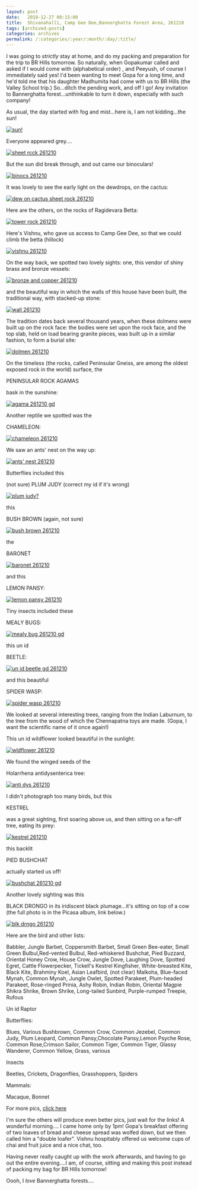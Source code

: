 ```yaml
---
layout: post
date:	2010-12-27 00:15:00
title:  Shivanahalli, Camp Gee Dee,Bannerghatta Forest Area, 261210
tags: [archived-posts]
categories: archives
permalink: /:categories/:year/:month/:day/:title/
---
```

I was going to *strictly* stay at home, and do my packing and preparation for the trip to BR Hills tomorrow. So naturally, when Gopakumar called and asked if I would come with (alphabetical order) <lj user="anjali_ar">, <lj user="mamtanaidu"> and Peeyush, of course I immediately said yes! I'd been wanting to meet Gopa for a long time, and he'd told me that his daughter Madhumita had come with us to BR Hills (the Valley School trip.) So...ditch the pending work, and off I go! Any invitation to Bannerghatta forest...unthinkable to turn it down, especially with such company!

As usual, the day started with fog and mist...here is, I am not kidding...the sun!

<a href="http://s1142.photobucket.com/albums/n602/Deepapctrsglr/?action=view&amp;current=IMG_8907.jpg" target="_blank"><img src="http://i1142.photobucket.com/albums/n602/Deepapctrsglr/IMG_8907.jpg" border="0" alt="sun!"></a>





<lj-cut text="about the morning">


Everyone appeared grey....

<a href="http://s1142.photobucket.com/albums/n602/Deepapctrsglr/?action=view&amp;current=IMG_8912.jpg" target="_blank"><img src="http://i1142.photobucket.com/albums/n602/Deepapctrsglr/IMG_8912.jpg" border="0" alt="sheet rcck 261210"></a>

But the sun did break through, and out came our binoculars!

<a href="http://s1142.photobucket.com/albums/n602/Deepapctrsglr/?action=view&amp;current=IMG_8904.jpg" target="_blank"><img src="http://i1142.photobucket.com/albums/n602/Deepapctrsglr/IMG_8904.jpg" border="0" alt="binocs 261210"></a>

It was lovely to see the early light on the dewdrops, on the cactus:

<a href="http://s1142.photobucket.com/albums/n602/Deepapctrsglr/?action=view&amp;current=IMG_8914.jpg" target="_blank"><img src="http://i1142.photobucket.com/albums/n602/Deepapctrsglr/IMG_8914.jpg" border="0" alt="dew on cactus sheet rock 261210"></a>


Here are the others, on the rocks of Ragidevara Betta:

<a href="http://s1142.photobucket.com/albums/n602/Deepapctrsglr/?action=view&amp;current=IMG_8950.jpg" target="_blank"><img src="http://i1142.photobucket.com/albums/n602/Deepapctrsglr/IMG_8950.jpg" border="0" alt="tower rock 261210"></a>

Here's Vishnu, who gave us access to Camp Gee Dee, so that we could climb the betta (hillock)

<a href="http://s1142.photobucket.com/albums/n602/Deepapctrsglr/?action=view&amp;current=IMG_8994.jpg" target="_blank"><img src="http://i1142.photobucket.com/albums/n602/Deepapctrsglr/IMG_8994.jpg" border="0" alt="vishnu 261210"></a>


On the way back, we spotted two lovely sights: one, this vendor of shiny brass and bronze vessels:

<a href="http://s1142.photobucket.com/albums/n602/Deepapctrsglr/?action=view&amp;current=IMG_9016.jpg" target="_blank"><img src="http://i1142.photobucket.com/albums/n602/Deepapctrsglr/IMG_9016.jpg" border="0" alt="bronze and copper 261210"></a>


and the beautiful way in which the walls of this house have been built, the traditional way, with stacked-up stone:

<a href="http://s1142.photobucket.com/albums/n602/Deepapctrsglr/?action=view&amp;current=IMG_9018.jpg" target="_blank"><img src="http://i1142.photobucket.com/albums/n602/Deepapctrsglr/IMG_9018.jpg" border="0" alt="wall 261210"></a>

The tradition dates back several thousand years, when these dolmens were built up on the rock face: the bodies were set upon the rock face, and the top slab, held on load bearing granite pieces, was built up in a similar fashion, to form a burial site:

<a href="http://s1142.photobucket.com/albums/n602/Deepapctrsglr/?action=view&amp;current=IMG_8957.jpg" target="_blank"><img src="http://i1142.photobucket.com/albums/n602/Deepapctrsglr/IMG_8957.jpg" border="0" alt="dolmen 261210"></a>

On the timeless (the rocks, called Peninsular Gneiss,  are among the oldest exposed rock in the world) surface, the 

PENINSULAR ROCK AGAMAS

bask in the sunshine:

<a href="http://s1142.photobucket.com/albums/n602/Deepapctrsglr/?action=view&amp;current=IMG_8961.jpg" target="_blank"><img src="http://i1142.photobucket.com/albums/n602/Deepapctrsglr/IMG_8961.jpg" border="0" alt="agama 261210 gd"></a>


Another reptile we spotted was the

CHAMELEON:

<a href="http://s1142.photobucket.com/albums/n602/Deepapctrsglr/?action=view&amp;current=IMG_9014.jpg" target="_blank"><img src="http://i1142.photobucket.com/albums/n602/Deepapctrsglr/IMG_9014.jpg" border="0" alt="chameleon 261210"></a>





We saw an ants' nest on the way up:

<a href="http://s1142.photobucket.com/albums/n602/Deepapctrsglr/?action=view&amp;current=IMG_8922.jpg" target="_blank"><img src="http://i1142.photobucket.com/albums/n602/Deepapctrsglr/IMG_8922.jpg" border="0" alt="ants&#39; nest 261210"></a>

Butterflies included this 

(not sure) PLUM JUDY (correct my id if it's wrong)

<a href="http://s1142.photobucket.com/albums/n602/Deepapctrsglr/?action=view&amp;current=IMG_8930.jpg" target="_blank"><img src="http://i1142.photobucket.com/albums/n602/Deepapctrsglr/IMG_8930.jpg" border="0" alt="plum judy?"></a>


this

BUSH BROWN (again, not sure)

<a href="http://s1142.photobucket.com/albums/n602/Deepapctrsglr/?action=view&amp;current=IMG_8937.jpg" target="_blank"><img src="http://i1142.photobucket.com/albums/n602/Deepapctrsglr/IMG_8937.jpg" border="0" alt="bush brown 261210"></a>

the

BARONET


<a href="http://s1142.photobucket.com/albums/n602/Deepapctrsglr/?action=view&amp;current=IMG_8970.jpg" target="_blank"><img src="http://i1142.photobucket.com/albums/n602/Deepapctrsglr/IMG_8970.jpg" border="0" alt="baronet 261210"></a>

and this

LEMON PANSY:

<a href="http://s1142.photobucket.com/albums/n602/Deepapctrsglr/?action=view&amp;current=IMG_8977.jpg" target="_blank"><img src="http://i1142.photobucket.com/albums/n602/Deepapctrsglr/IMG_8977.jpg" border="0" alt="lemon pansy 261210"></a>

Tiny insects included these 

MEALY BUGS:

<a href="http://s1142.photobucket.com/albums/n602/Deepapctrsglr/?action=view&amp;current=IMG_8986.jpg" target="_blank"><img src="http://i1142.photobucket.com/albums/n602/Deepapctrsglr/IMG_8986.jpg" border="0" alt="mealy bug 261210 gd"></a>

this un id 

BEETLE:

<a href="http://s1142.photobucket.com/albums/n602/Deepapctrsglr/?action=view&amp;current=IMG_8964.jpg" target="_blank"><img src="http://i1142.photobucket.com/albums/n602/Deepapctrsglr/IMG_8964.jpg" border="0" alt="un id beetle gd 261210"></a>

and this beautiful

SPIDER WASP:

<a href="http://s1142.photobucket.com/albums/n602/Deepapctrsglr/?action=view&amp;current=IMG_8935.jpg" target="_blank"><img src="http://i1142.photobucket.com/albums/n602/Deepapctrsglr/IMG_8935.jpg" border="0" alt="spider wasp 261210"></a>

We looked at several interesting trees, ranging from the Indian Laburnum, to the tree from the wood of which the Chennapatna toys are made. (Gopa, I want the scientific name of it once again!)

This un id wildflower looked beautiful in the sunlight:

<a href="http://s1142.photobucket.com/albums/n602/Deepapctrsglr/?action=view&amp;current=IMG_8990.jpg" target="_blank"><img src="http://i1142.photobucket.com/albums/n602/Deepapctrsglr/IMG_8990.jpg" border="0" alt="wldflower 261210"></a>

We found the winged seeds of the

Holarrhena antidysenterica tree:

<a href="http://s1142.photobucket.com/albums/n602/Deepapctrsglr/?action=view&amp;current=IMG_8942.jpg" target="_blank"><img src="http://i1142.photobucket.com/albums/n602/Deepapctrsglr/IMG_8942.jpg" border="0" alt="anti dys 261210"></a>

I didn't photograph too many birds, but this

KESTREL 

was a great sighting, first soaring above us, and then sitting on a far-off tree, eating its prey:

<a href="http://s1142.photobucket.com/albums/n602/Deepapctrsglr/?action=view&amp;current=IMG_8956.jpg" target="_blank"><img src="http://i1142.photobucket.com/albums/n602/Deepapctrsglr/IMG_8956.jpg" border="0" alt="kestrel 261210"></a>

this backlit

PIED BUSHCHAT

actually started us off!

<a href="http://s1142.photobucket.com/albums/n602/Deepapctrsglr/?action=view&amp;current=IMG_8916.jpg" target="_blank"><img src="http://i1142.photobucket.com/albums/n602/Deepapctrsglr/IMG_8916.jpg" border="0" alt="bushchat 261210 gd"></a>



Another lovely sighting was this

BLACK DRONGO in its iridiscent black plumage...it's  sitting on top of a cow (the full photo is in the Picasa album, link  below.)

<a href="http://s1142.photobucket.com/albums/n602/Deepapctrsglr/?action=view&amp;current=IMG_8998.jpg" target="_blank"><img src="http://i1142.photobucket.com/albums/n602/Deepapctrsglr/IMG_8998.jpg" border="0" alt="blk drngo 261210"></a>

Here are the bird and other lists:


Babbler, Jungle
Barbet, Coppersmith
Barbet, Small Green
Bee-eater, Small Green
Bulbul,Red-vented
Bulbul, Red-whiskered
Bushchat, Pied
Buzzard, Oriental Honey
Crow, House
Crow, Jungle
Dove, Laughing
Dove, Spotted
Egret, Cattle
Flowerpecker, Tickell's
Kestrel
Kingfisher, White-breasted
Kite, Black
Kite, Brahminy
Koel, Asian
Leafbird, (not clear)
Malkoha, Blue-faced
Mynah, Common
Mynah, Jungle
Owlet, Spotted
Parakeet, Plum-headed
Parakeet, Rose-ringed
Prinia, Ashy
Robin, Indian
Robin, Oriental Magpie
Shikra
Shrike, Brown
Shrike, Long-tailed
Sunbird, Purple-rumped
Treepie, Rufous

Un id Raptor

Butterflies:

Blues, Various
Bushbrown, Common
Crow, Common
Jezebel, Common
Judy, Plum
Leopard, Common
Pansy,Chocolate
Pansy,Lemon
Psyche
Rose, Common
Rose,Crimson
Sailor, Common
Tiger, Common
Tiger, Glassy
Wanderer, Common
Yellow, Grass, various


Insects

Beetles, Crickets, Dragonflies,  Grasshoppers, Spiders
 
Mammals: 

Macaque, Bonnet

</lj-cut>

For more pics, 
<a href="http://picasaweb.google.com/tanzaniavisit/CampGeedee261210#"> click here </a>

I'm sure the others will produce even better pics, just wait for the links! A wonderful morning.... I came home only by 1pm! Gopa's breakfast offering of two loaves of bread and cheese spread was wolfed down, but we then called him a "double loafer". Vishnu hospitably offered us welcome cups of chai and fruit juice and a nice chat, too.

 Having never really caught up with the work afterwards, and having to go out the entire evening....I am, of course, sitting and making this post instead of packing my bag for BR Hills tomorrow!

Oooh, I *love* Bannerghatta forests....
